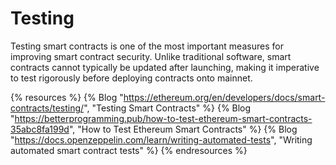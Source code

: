 # Testing

Testing smart contracts is one of the most important measures for improving smart contract security. Unlike traditional software, smart contracts cannot typically be updated after launching, making it imperative to test rigorously before deploying contracts onto mainnet.

{% resources %}
  {% Blog "https://ethereum.org/en/developers/docs/smart-contracts/testing/", "Testing Smart Contracts" %}
  {% Blog "https://betterprogramming.pub/how-to-test-ethereum-smart-contracts-35abc8fa199d", "How to Test Ethereum Smart Contracts" %}
  {% Blog "https://docs.openzeppelin.com/learn/writing-automated-tests", "Writing automated smart contract tests" %}
{% endresources %}